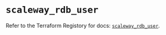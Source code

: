 # `scaleway_rdb_user`

Refer to the Terraform Registory for docs: [`scaleway_rdb_user`](https://registry.terraform.io/providers/scaleway/scaleway/2.22.0/docs/resources/rdb_user).
